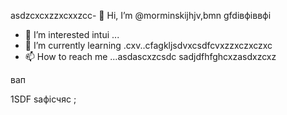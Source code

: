 asdzcxcxzzxcxxzcc- 👋 Hi, I’m @morminskijhjv,bmn gfdівфіввфі
- 👀 I’m interested intui ...
- 🌱 I’m currently learning .cxv..cfagkljsdvxcsdfcvxzzxczxczxc
- 📫 How to reach me ...asdascxzcsdc
sadjdfhfghcxzasdxzcxz
<!---vxcasdfasdfkhjbasd
morminskij/morminskij is a ✨ specialxsa ✨ gbfrepository becausecaitsx `README.md` (this file) appears on your GitHub profile.
You can click the Preview link to take a look at your changes.смиfdgvcxcx
--->вап
1SDF
saфісчяс
;
